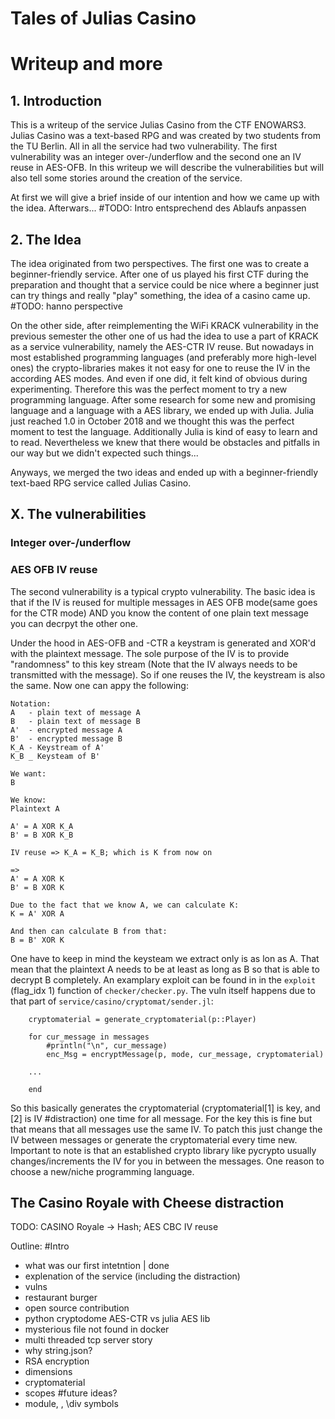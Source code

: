 # Tales of Julias Casino
# Writeup and more

## 1. Introduction

This is a writeup of the service Julias Casino from the CTF ENOWARS3. Julias Casino was a text-based RPG and was created by
two students from the TU Berlin. All in all the service had two vulnerability. The first vulnerability was an integer over-/underflow
and the second one an IV reuse in AES-OFB. In this writeup we will describe the vulnerabilities but will also tell some stories around
the creation of the service.

At first we will give a brief inside of our intention and how we came up with the idea. Afterwars...
#TODO: Intro entsprechend des Ablaufs anpassen


## 2. The Idea

The idea originated from two perspectives.
The first one was to create a beginner-friendly service. After one of us played his first CTF during the preparation and thought
that a service could be nice where a beginner just can try things and really "play" something, the idea of a casino came up. 
#TODO: hanno perspective


On the other side, after reimplementing the WiFi KRACK vulnerability in the previous semester
the other one of us had the idea to use a part of KRACK as a service vulnerability, namely the AES-CTR IV reuse. But nowadays in
most established programming languages (and preferably more high-level ones) the crypto-libraries makes it not easy
for one to reuse the IV in the according AES modes. And even if one did, it felt kind of obvious during experimenting.
Therefore this was the perfect moment  to try a new programming language. After some research for some new and promising language and
a language with a AES library, we ended up with Julia. Julia just reached 1.0 in October 2018 and we thought this was the perfect
moment to test the language. Additionally Julia is kind of easy to learn and to read. Nevertheless we knew that there would be
obstacles and pitfalls in our way but we didn't expected such things... 

Anyways, we merged the two ideas and ended up with a beginner-friendly text-baed RPG service called Julias Casino.



## X. The vulnerabilities

### Integer over-/underflow

### AES OFB IV reuse

The second vulnerability is a typical crypto vulnerability. The basic idea is that if the IV is reused for multiple messages in
AES OFB mode(same goes for the CTR mode) AND you know the content of one plain text message you can decrpyt the other one.

Under the hood in AES-OFB and -CTR a keystram is generated and XOR'd with the plaintext message. The sole purpose of the IV is to provide "randomness"
to this key stream (Note that the IV always needs to be transmitted with the message). So if one reuses the IV, the keystream is also the same. Now one can appy the following:

```
Notation:
A	- plain text of message A
B	- plain text of message B
A'	- encrypted message A
B'	- encrypted message B
K_A	- Keystream of A'
K_B	_ Keysteam of B'

We want:
B

We know:
Plaintext A

A' = A XOR K_A
B' = B XOR K_B

IV reuse => K_A = K_B; which is K from now on

=>
A' = A XOR K
B' = B XOR K

Due to the fact that we know A, we can calculate K:
K = A' XOR A

And then can calculate B from that:
B = B' XOR K
```

One have to keep in mind the keysteam we extract only is as lon as A. That mean that the plaintext A needs to be at least as long as B so that is able to decrypt
B completely. An examplary exploit can be found in in the `exploit` (flag_idx 1) function of `checker/checker.py`.
The vuln itself happens due to that part of `service/casino/cryptomat/sender.jl`:

```
    cryptomaterial = generate_cryptomaterial(p::Player)

    for cur_message in messages
        #println("\n", cur_message)
        enc_Msg = encryptMessage(p, mode, cur_message, cryptomaterial)

	...

    end
```
So this basically generates the cryptomaterial (cryptomaterial[1] is key, and [2] is IV #distraction) one time for all message. For the key this is fine but that means that all messages use the same IV. To patch
this just change the IV between messages or generate the cryptomaterial every time new. Important to note is that an established crypto library like 
pycrypto usually changes/increments the IV for you in between the messages. One reason to choose a new/niche programming language.



## The Casino Royale with Cheese distraction
TODO: CASINO Royale -> Hash; AES CBC IV reuse


Outline:
#Intro
 - what was our first intetntion | done
 - explenation of the service (including the distraction)
 - vulns
 - restaurant burger
 - open source contribution
 - python cryptodome AES-CTR vs julia AES lib
 - mysterious file not found in docker
 - multi threaded tcp server story
 - why string.json?
 - RSA encryption
 - dimensions
 - cryptomaterial
 - scopes
#future ideas?
 - module, \, \div symbols

